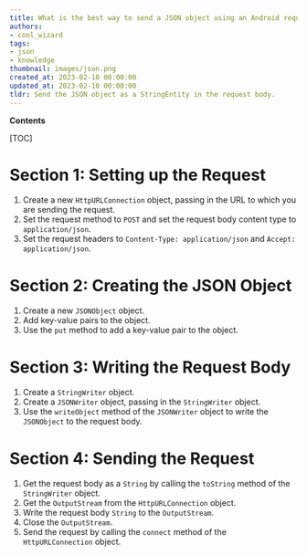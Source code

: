 ```yaml
---
title: What is the best way to send a JSON object using an Android request?
authors:
- cool_wizard
tags:
- json
- knowledge
thumbnail: images/json.png
created_at: 2023-02-10 00:00:00
updated_at: 2023-02-10 00:00:00
tldr: Send the JSON object as a StringEntity in the request body.
---
```


**Contents**

[TOC]

# Section 1: Setting up the Request

1. Create a new `HttpURLConnection` object, passing in the URL to which you are sending the request.
2. Set the request method to `POST` and set the request body content type to `application/json`.
3. Set the request headers to `Content-Type: application/json` and `Accept: application/json`.

# Section 2: Creating the JSON Object

1. Create a new `JSONObject` object.
2. Add key-value pairs to the object.
3. Use the `put` method to add a key-value pair to the object.

# Section 3: Writing the Request Body

1. Create a `StringWriter` object.
2. Create a `JSONWriter` object, passing in the `StringWriter` object.
3. Use the `writeObject` method of the `JSONWriter` object to write the `JSONObject` to the request body.

# Section 4: Sending the Request

1. Get the request body as a `String` by calling the `toString` method of the `StringWriter` object.
2. Get the `OutputStream` from the `HttpURLConnection` object.
3. Write the request body `String` to the `OutputStream`.
4. Close the `OutputStream`.
5. Send the request by calling the `connect` method of the `HttpURLConnection` object.
